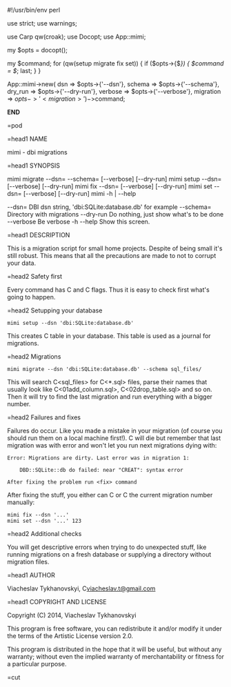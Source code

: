 #!/usr/bin/env perl

use strict;
use warnings;

use Carp qw(croak);
use Docopt;
use App::mimi;

my $opts = docopt();

my $command;
for (qw(setup migrate fix set)) {
    if ($opts->{$_}) {
        $command = $_;
        last;
    }
}

App::mimi->new(
    dsn       => $opts->{'--dsn'},
    schema    => $opts->{'--schema'},
    dry_run   => $opts->{'--dry-run'},
    verbose   => $opts->{'--verbose'},
    migration => $opts->{'<migration>'}
)->$command;

__END__

=pod

=head1 NAME

mimi - dbi migrations

=head1 SYNOPSIS

  mimi migrate --dsn=<dsn> --schema=<directory> [--verbose] [--dry-run]
  mimi setup   --dsn=<dsn> [--verbose] [--dry-run]
  mimi fix     --dsn=<dsn> [--verbose] [--dry-run]
  mimi set     --dsn=<dsn> <migration> [--verbose] [--dry-run]
  mimi -h | --help

  --dsn=<dsn>           DBI dsn string, 'dbi:SQLite:database.db' for example
  --schema=<directory>  Directory with migrations
  --dry-run             Do nothing, just show what's to be done
  --verbose             Be verbose
  -h --help             Show this screen.

=head1 DESCRIPTION

This is a migration script for small home projects. Despite of being small it's
still robust. This means that all the precautions are made to not to corrupt
your data.

=head2 Safety first

Every command has C<verbose> and C<dry-run> flags. Thus it is easy to check
first what's going to happen.

=head2 Setupping your database

    mimi setup --dsn 'dbi:SQLite:database.db'

This creates C<mimi> table in your database. This table is used as a journal for
migrations.

=head2 Migrations

    mimi migrate --dsn 'dbi:SQLite:database.db' --schema sql_files/

This will search C<sql_files> for C<*.sql> files, parse their names that usually
look like C<01add_column.sql>, C<02drop_table.sql> and so on. Then it will try
to find the last migration and run everything with a bigger number.

=head2 Failures and fixes

Failures do occur. Like you made a mistake in your migration (of course you
should run them on a local machine first!). C<mimi> will die but remember that
last migration was with error and won't let you run next migrations dying with:

    Error: Migrations are dirty. Last error was in migration 1:

        DBD::SQLite::db do failed: near "CREAT": syntax error

    After fixing the problem run <fix> command

After fixing the stuff, you either can C<fix> or C<set> the current migration
number manually:

    mimi fix --dsn '...'
    mimi set --dsn '...' 123

=head2 Additional checks

You will get descriptive errors when trying to do unexpected stuff, like running
migrations on a fresh database or supplying a directory without migration files.

=head1 AUTHOR

Viacheslav Tykhanovskyi, C<viacheslav.t@gmail.com>

=head1 COPYRIGHT AND LICENSE

Copyright (C) 2014, Viacheslav Tykhanovskyi

This program is free software, you can redistribute it and/or modify it under
the terms of the Artistic License version 2.0.

This program is distributed in the hope that it will be useful, but without any
warranty; without even the implied warranty of merchantability or fitness for
a particular purpose.

=cut
